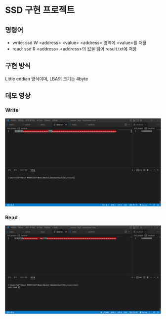 # SSD 구현 프로젝트

## 명령어
- write: ssd W \<address\> \<value\>
\<address\> 영역에 \<value\>를 저장
- read: ssd R \<address\>
\<address\>의 값을 읽어 result.txt에 저장

## 구현 방식
Little endian 방식이며, LBA의 크기는 4byte


## 데모 영상
### Write
![write](./Demo/write.gif)
### Read
![read](./Demo/read.gif)
